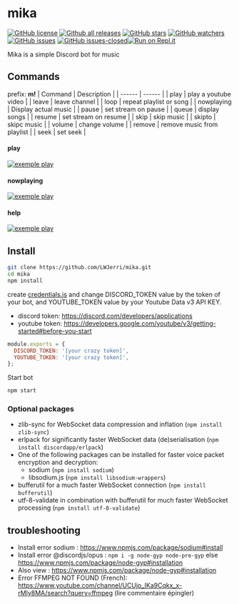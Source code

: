 # mika
[![GitHub license](https://img.shields.io/github/license/LWJerri/mika.svg)](https://github.com/LWJerri/mika/blob/master/LICENSE) [![Github all releases](https://img.shields.io/github/downloads/LWJerri/mika/total.svg)](https://GitHub.com/LWJerri/mika/releases/) [![GitHub stars](https://img.shields.io/github/stars/LWJerri/mika.svg)](https://GitHub.com/LWJerri/mika/stargazers/) [![GitHub watchers](https://img.shields.io/github/watchers/LWJerri/mika.svg)](https://GitHub.com/LWJerri/mika/watchers/) [![GitHub issues](https://img.shields.io/github/issues/LWJerri/mika.svg)](https://GitHub.com/LWJerri/mika/issues/) [![GitHub issues-closed](https://img.shields.io/github/issues-closed/LWJerri/mika.svg)](https://GitHub.com/LWJerri/node-anemy/issues?q=is%3Aissue+is%3Aclosed)[![Run on Repl.it](https://repl.it/badge/github/LWJerri/mika)](https://repl.it/github/LWJerri/mika)

Mika is a simple Discord bot for music

## Commands
prefix: **m!**
| Command | Description |
| ------ | ------ |
| play | play a youtube video |
| leave | leave channel |
| loop | repeat playlist or song |
| nowplaying | Display actual music |
| pause | set stream on pause |
| queue | display songs |
| resume | set stream on resume |
| skip | skip music |
| skipto | skipc music |
| volume | change volume |
| remove | remove music from playlist |
| seek | set seek |

#### play
[![exemple play](https://github.com/LWJerri/mika/blob/master/assets/exemple/mika-exemple-1.png)](https://github.com/LWJerri/mika)

#### nowplaying
[![exemple play](https://github.com/LWJerri/mika/blob/master/assets/exemple/mika-exemple-2.png)](https://github.com/LWJerri/mika)

#### help
[![exemple play](https://github.com/LWJerri/mika/blob/master/assets/exemple/mika-exemple-3.png)](https://github.com/LWJerri/mika)

## Install

```sh
git clone https://github.com/LWJerri/mika.git
cd mika
npm install
```

create [credentials.js](https://github.com/LWJerri/mika/blob/master/credentials.js) and change DISCORD_TOKEN value by the token of your bot, and YOUTUBE_TOKEN value by your Youtube Data v3 API KEY.

 - discord token: https://discord.com/developers/applications
 - youtube token: https://developers.google.com/youtube/v3/getting-started#before-you-start

```js
module.exports = {
  DISCORD_TOKEN: '[your crazy token]',
  YOUTUBE_TOKEN: '[your crazy token]',
};
```

Start bot
```bash
npm start
```

### Optional packages
- zlib-sync for WebSocket data compression and inflation (`npm install zlib-sync`)
- erlpack for significantly faster WebSocket data (de)serialisation (`npm install discordapp/erlpack`)
- One of the following packages can be installed for faster voice packet encryption and decryption:
  - sodium (`npm install sodium`)
  - libsodium.js (`npm install libsodium-wrappers`)
- bufferutil for a much faster WebSocket connection (`npm install bufferutil`)
- utf-8-validate in combination with bufferutil for much faster WebSocket processing (`npm install utf-8-validate`)

## troubleshooting
 - Install error sodium : https://www.npmjs.com/package/sodium#install
 - Install error @discordjs/opus : `npm i -g node-gyp node-pre-gyp` else https://www.npmjs.com/package/node-gyp#installation
 - Also view : https://www.npmjs.com/package/node-gyp#installation
 - Error FFMPEG NOT FOUND (French): https://www.youtube.com/channel/UCUjo_IKa9Cqkx_x-rMly8MA/search?query=ffmpeg (lire commentaire épingler)


